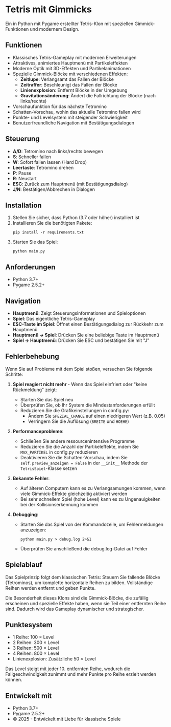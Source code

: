 # Tetris mit Gimmicks

Ein in Python mit Pygame erstellter Tetris-Klon mit speziellen Gimmick-Funktionen und modernem Design.

## Funktionen

- Klassisches Tetris-Gameplay mit modernen Erweiterungen
- Attraktives, animiertes Hauptmenü mit Partikeleffekten
- Moderne Optik mit 3D-Effekten und Partikelanimationen
- Spezielle Gimmick-Blöcke mit verschiedenen Effekten:
  - **Zeitlupe**: Verlangsamt das Fallen der Blöcke
  - **Zeitraffer**: Beschleunigt das Fallen der Blöcke
  - **Linienexplosion**: Entfernt Blöcke in der Umgebung
  - **Gravitationsänderung**: Ändert die Fallrichtung der Blöcke (nach links/rechts)
- Vorschaufunktion für das nächste Tetromino
- Schatten-Vorschau, wohin das aktuelle Tetromino fallen wird
- Punkte- und Levelsystem mit steigender Schwierigkeit
- Benutzerfreundliche Navigation mit Bestätigungsdialogen

## Steuerung

- **A/D**: Tetromino nach links/rechts bewegen
- **S**: Schneller fallen
- **W**: Sofort fallen lassen (Hard Drop)
- **Leertaste**: Tetromino drehen
- **P**: Pause
- **R**: Neustart
- **ESC**: Zurück zum Hauptmenü (mit Bestätigungsdialog)
- **J/N**: Bestätigen/Abbrechen in Dialogen

## Installation

1. Stellen Sie sicher, dass Python (3.7 oder höher) installiert ist
2. Installieren Sie die benötigten Pakete:
   ```
   pip install -r requirements.txt
   ```
3. Starten Sie das Spiel:
   ```
   python main.py
   ```

## Anforderungen

- Python 3.7+
- Pygame 2.5.2+

## Navigation

- **Hauptmenü**: Zeigt Steuerungsinformationen und Spieloptionen
- **Spiel**: Das eigentliche Tetris-Gameplay
- **ESC-Taste im Spiel**: Öffnet einen Bestätigungsdialog zur Rückkehr zum Hauptmenü
- **Hauptmenü -> Spiel**: Drücken Sie eine beliebige Taste im Hauptmenü
- **Spiel -> Hauptmenü**: Drücken Sie ESC und bestätigen Sie mit "J"

## Fehlerbehebung

Wenn Sie auf Probleme mit dem Spiel stoßen, versuchen Sie folgende Schritte:

1. **Spiel reagiert nicht mehr** - Wenn das Spiel einfriert oder "keine Rückmeldung" zeigt:
   - Starten Sie das Spiel neu
   - Überprüfen Sie, ob Ihr System die Mindestanforderungen erfüllt
   - Reduzieren Sie die Grafikeinstellungen in config.py:
     - Ändern Sie `SPEZIAL_CHANCE` auf einen niedrigeren Wert (z.B. 0.05)
     - Verringern Sie die Auflösung (`BREITE` und `HOEHE`)

2. **Performanceprobleme**:
   - Schließen Sie andere ressourcenintensive Programme
   - Reduzieren Sie die Anzahl der Partikeleffekte, indem Sie `MAX_PARTIKEL` in config.py reduzieren
   - Deaktivieren Sie die Schatten-Vorschau, indem Sie `self.preview_anzeigen = False` in der `__init__` Methode der `TetrisSpiel`-Klasse setzen

3. **Bekannte Fehler**:
   - Auf älteren Computern kann es zu Verlangsamungen kommen, wenn viele Gimmick-Effekte gleichzeitig aktiviert werden
   - Bei sehr schnellem Spiel (hohe Level) kann es zu Ungenauigkeiten bei der Kollisionserkennung kommen

4. **Debugging**:
   - Starten Sie das Spiel von der Kommandozeile, um Fehlermeldungen anzuzeigen:
     ```
     python main.py > debug.log 2>&1
     ```
   - Überprüfen Sie anschließend die debug.log-Datei auf Fehler

## Spielablauf

Das Spielprinzip folgt dem klassischen Tetris: Steuern Sie fallende Blöcke (Tetrominos), um komplette horizontale Reihen zu bilden. Vollständige Reihen werden entfernt und geben Punkte.

Die Besonderheit dieses Klons sind die Gimmick-Blöcke, die zufällig erscheinen und spezielle Effekte haben, wenn sie Teil einer entfernten Reihe sind. Dadurch wird das Gameplay dynamischer und strategischer.

## Punktesystem

- 1 Reihe: 100 × Level
- 2 Reihen: 300 × Level
- 3 Reihen: 500 × Level
- 4 Reihen: 800 × Level
- Linienexplosion: Zusätzliche 50 × Level

Das Level steigt mit jeder 10. entfernten Reihe, wodurch die Fallgeschwindigkeit zunimmt und mehr Punkte pro Reihe erzielt werden können.

## Entwickelt mit

- Python 3.7+
- Pygame 2.5.2+
- © 2025 - Entwickelt mit Liebe für klassische Spiele 